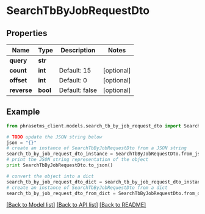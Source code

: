 # SearchTbByJobRequestDto

## Properties

| Name        | Type     | Description    | Notes      |
| ----------- | -------- | -------------- | ---------- |
| **query**   | **str**  |                |
| **count**   | **int**  | Default: 15    | [optional] |
| **offset**  | **int**  | Default: 0     | [optional] |
| **reverse** | **bool** | Default: false | [optional] |

## Example

```python
from phrasetms_client.models.search_tb_by_job_request_dto import SearchTbByJobRequestDto

# TODO update the JSON string below
json = "{}"
# create an instance of SearchTbByJobRequestDto from a JSON string
search_tb_by_job_request_dto_instance = SearchTbByJobRequestDto.from_json(json)
# print the JSON string representation of the object
print SearchTbByJobRequestDto.to_json()

# convert the object into a dict
search_tb_by_job_request_dto_dict = search_tb_by_job_request_dto_instance.to_dict()
# create an instance of SearchTbByJobRequestDto from a dict
search_tb_by_job_request_dto_from_dict = SearchTbByJobRequestDto.from_dict(search_tb_by_job_request_dto_dict)
```

[[Back to Model list]](../README.md#documentation-for-models) [[Back to API list]](../README.md#documentation-for-api-endpoints) [[Back to README]](../README.md)
